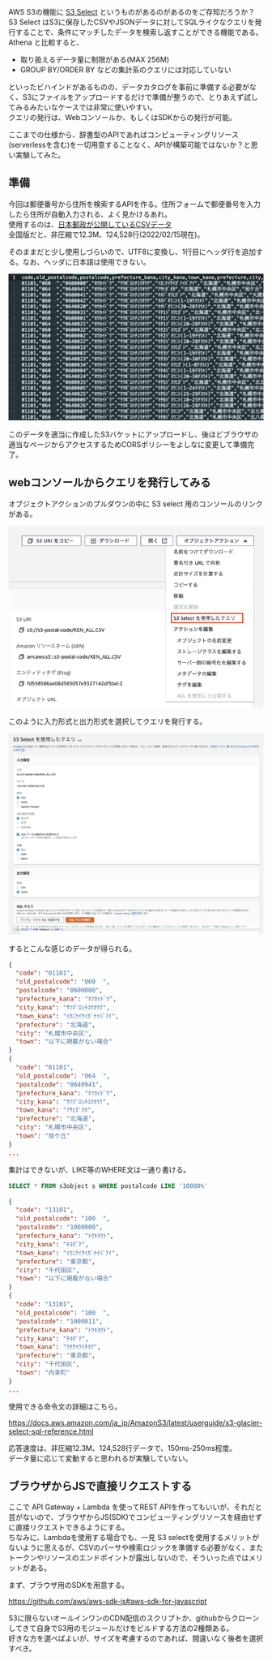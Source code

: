 <!--
title:   S3にCSVをアップロードするだけで辞書型参照のAPIが作れる
tags:    aws,s3
id:      289970d48d432b106f1b
private: true
-->


AWS S3の機能に [S3 Select](https://aws.amazon.com/jp/blogs/news/querying-data-without-servers-or-databases-using-amazon-s3-select/) というものがあるのがあるのをご存知だろうか？  
S3 Select はS3に保存したCSVやJSONデータに対してSQLライクなクエリを発行することで、条件にマッチしたデータを検索し返すことができる機能である。  
Athena と比較すると、
- 取り扱えるデータ量に制限がある(MAX 256M)
- GROUP BY/ORDER BY などの集計系のクエリには対応していない

といったビハインドがあるものの、データカタログを事前に準備する必要がなく、S3にファイルをアップロードするだけで準備が整うので、とりあえず試してみるみたいなケースでは非常に使いやすい。  
クエリの発行は、Webコンソールか、もしくはSDKからの発行が可能。

ここまでの仕様から、辞書型のAPIであればコンピューティングリソース(serverlessを含む)を一切用意することなく、APIが構築可能ではないか？と思い実験してみた。

## 準備

今回は郵便番号から住所を検索するAPIを作る。住所フォームで郵便番号を入力したら住所が自動入力される、よく見かけるあれ。  
使用するのは、[日本郵政が公開しているCSVデータ](https://www.post.japanpost.jp/zipcode/dl/oogaki-zip.html)  
全国版だと、非圧縮で12.3M、124,528行(2022/02/15現在)。

そのままだと少し使用しづらいので、UTF8に変換し、1行目にヘッダ行を追加する。なお、ヘッダに日本語は使用できない。

![01_csv](./images/2022-02-15_s3_select/01_csv.png)

このデータを適当に作成したS3バケットにアップロードし、後ほどブラウザの適当なページからアクセスするためCORSポリシーをよしなに変更して準備完了。

## webコンソールからクエリを発行してみる

オブジェクトアクションのプルダウンの中に S3 select 用のコンソールのリンクがある。

![02_web-console-link](./images/2022-02-15_s3_select/02_web-console-link.png)

このように入力形式と出力形式を選択してクエリを発行する。

![02_web-console-link](./images/2022-02-15_s3_select/03_web-console.png)

するとこんな感じのデータが得られる。
```json
{
  "code": "01101",
  "old_postalcode": "060  ",
  "postalcode": "0600000",
  "prefecture_kana": "ﾎﾂｶｲﾄﾞｳ",
  "city_kana": "ｻﾂﾎﾟﾛｼﾁﾕｳｵｳｸ",
  "town_kana": "ｲｶﾆｹｲｻｲｶﾞﾅｲﾊﾞｱｲ",
  "prefecture": "北海道",
  "city": "札幌市中央区",
  "town": "以下に掲載がない場合"
}
{
  "code": "01101",
  "old_postalcode": "064  ",
  "postalcode": "0640941",
  "prefecture_kana": "ﾎﾂｶｲﾄﾞｳ",
  "city_kana": "ｻﾂﾎﾟﾛｼﾁﾕｳｵｳｸ",
  "town_kana": "ｱｻﾋｶﾞｵｶ",
  "prefecture": "北海道",
  "city": "札幌市中央区",
  "town": "旭ケ丘"
}
...
```

集計はできないが、LIKE等のWHERE文は一通り書ける。
```sql
SELECT * FROM s3object s WHERE postalcode LIKE '10000%'
```

```json
{
  "code": "13101",
  "old_postalcode": "100  ",
  "postalcode": "1000000",
  "prefecture_kana": "ﾄｳｷﾖｳﾄ",
  "city_kana": "ﾁﾖﾀﾞｸ",
  "town_kana": "ｲｶﾆｹｲｻｲｶﾞﾅｲﾊﾞｱｲ",
  "prefecture": "東京都",
  "city": "千代田区",
  "town": "以下に掲載がない場合"
}
{
  "code": "13101",
  "old_postalcode": "100  ",
  "postalcode": "1000011",
  "prefecture_kana": "ﾄｳｷﾖｳﾄ",
  "city_kana": "ﾁﾖﾀﾞｸ",
  "town_kana": "ｳﾁｻｲﾜｲﾁﾖｳ",
  "prefecture": "東京都",
  "city": "千代田区",
  "town": "内幸町"
}
...
```

使用できる命令文の詳細はこちら。

https://docs.aws.amazon.com/ja_jp/AmazonS3/latest/userguide/s3-glacier-select-sql-reference.html

応答速度は、非圧縮12.3M、124,528行データで、150ms-250ms程度。  
データ量に応じて変動すると思われるが実験していない。

## ブラウザからJSで直接リクエストする

ここで API Gateway + Lambda を使ってREST APIを作ってもいいが、それだと芸がないので、ブラウザからJS(SDK)でコンピューティングリソースを経由せずに直接リクエストできるようにする。  
ちなみに、Lambdaを使用する場合でも、一見 S3 selectを使用するメリットがないように思えるが、CSVのパーサや検索ロジックを準備する必要がなく、またトークンやリソースのエンドポイントが露出しないので、そういった点ではメリットがある。  

まず、ブラウザ用のSDKを用意する。  

https://github.com/aws/aws-sdk-js#aws-sdk-for-javascript

S3に限らないオールインワンのCDN配信のスクリプトか、githubからクローンしてきて自身でS3用のモジュールだけをビルドする方法の2種類ある。  
好きな方を選べばよいが、サイズを考慮するのであれば、間違いなく後者を選択すべき。

